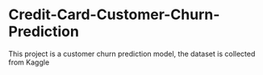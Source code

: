 # Credit-Card-Customer-Churn-Prediction
This project is a customer churn prediction model, the dataset is collected from Kaggle 
